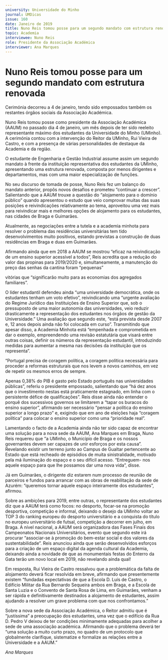 ```yaml
---
university: Universidade do Minho
journal: UMDicas 
issue: 160
date: Janeiro de 2019
title: Nuno Reis tomou posse para um segundo mandato com estrutura renovada
topic: Academia
interviewee: Nuno Reis
role: Presidente da Associação Académica
interviewer: Ana Marques
---
```



# Nuno Reis tomou posse para um segundo mandato com estrutura renovada


Cerimónia decorreu a 4 de janeiro, tendo sido empossados também os restantes órgãos sociais da Associação Académica.

Nuno Reis tomou posse como presidente da Associação Académica (AAUM) no passado dia 4 de janeiro, um mês depois de ter sido reeleito representante máximo dos estudantes da Universidade do Minho (UMinho). A cerimónia contou com a intervenção do Reitor da UMinho, Rui Vieira de Castro, e com a presença de várias personalidades de destaque da Academia e da região.

O estudante de Engenharia e Gestão Industrial assume assim um segundo mandato à frente da instituição representativa dos estudantes da UMinho, apresentando uma estrutura renovada, composta por menos dirigentes e departamentos, mas com uma maior especialização de funções.

No seu discurso de tomada de posse, Nuno Reis fez um balanço do mandato anterior, propôs novos desafios e prometeu “continuar a crescer”. Salientando que a AAUM trouxe a questão do “alojamento para o domínio público” quando apresentou o estudo que veio comprovar muitas das suas posições e reivindicações relativamente ao tema, aproveitou uma vez mais para reivindicar mais e melhores opções de alojamento para os estudantes, nas cidades de Braga e Guimarães.

Atualmente, as negociações entre a tutela e a academia minhota para resolver o problema das residências universitárias tem tido desenvolvimentos muito positivos, estando previstas a construção de duas residências em Braga e duas em Guimarães.

Afirmando ainda que em 2018 a AAUM se mostrou “eficaz na reivindicação de um ensino superior acessível a todos”, Reis acredita que a redução do valor das propinas para 2019/2020 e, simultaneamente, a manutenção do preço das senhas da cantina foram “pequenas”

vitórias que “significarão muito para as economias dos agregados familiares”.

O líder estudantil defendeu ainda “uma universidade democrática, onde os estudantes tenham um voto efetivo”, reivindicando uma “urgente avaliação do Regime Jurídico das Instituições de Ensino Superior que, sob o pressuposto de uma maior autonomia das universidades, veio reduzir drasticamente a representação dos estudantes nos órgãos de gestão da Universidade.” Uma avaliação que segundo este, “está prevista desde 2007 e, 12 anos depois ainda não foi colocada em curso”. Transmitindo que apesar disso, a Academia Minhota está “empenhada e comprometida em dar o exemplo, empreendendo uma revisão estatutária que visará entre outras coisas, definir os números da representação estudantil, introduzindo medidas para aumentar a mesma nas decisões da instituição que os representa”.

“Portugal precisa de coragem política, a coragem política necessária para proceder a reformas estruturais que nos levem a novos caminhos, em vez de repetir os mesmos erros de sempre.

Apenas 0,38% do PIB é gasto pelo Estado português nas universidades públicas”, referiu o presidente empossado, salientando que “há dez anos que o investimento nestas está praticamente estagnado, em linha com o persistente défice de qualificações”. Reis disse ainda não entender o porquê dos sucessivos governos se limitarem a “tapar os buracos do ensino superior”, afirmando ser necessário “pensar a política do ensino superior a longo prazo” e, exigindo que em ano de eleições haja “coragem política” para colocar o ensino superior como uma “prioridade real”.

Lamentando o facto de a Academia ainda não ter sido capaz de encontrar uma solução para a nova sede da AAUM, Ana Marques em Braga, Nuno Reis requereu que “a UMinho, o Município de Braga e os nossos governantes devem ser capazes de unir esforços por esta causa”. Revelando existir um terreno junto ao Campus de Gualtar pertencente ao Estado que está recheado de episódios de muita sinistralidade, motivado pela má iluminação do espaço e o seu difícil acesso. “Entreguem- nos aquele espaço para que lhe possamos dar uma nova vida”, disse.

Já em Guimarães, o dirigente diz estarem num processo de reunião de parceiros e fundos para arrancar com as obras de reabilitação da sede de Azurém: “queremos tornar aquele espaço inteiramente dos estudantes”, afirmou.

Sobre as ambições para 2019, entre outras, o representante dos estudantes diz que a AAUM terá como focos: no desporto, focar-se na promoção desportiva, competição e informal, deixando o desejo da UMinho voltar ao TOP 3 do ranking europeu do desporto universitário e a conquista do título no europeu universitário de futsal, competição a decorrer em julho, em Braga. A nível nacional, a AAUM será organizadora das Fases Finais dos Campeonatos Nacionais Universitários, evento que segundo este irá procurar “associar-se à promoção do bem-estar social e dos valores da sustentabilidade”. Reis anunciou ainda que serão desenvolvidos esforços para a criação de um espaço digital da agenda cultural da Academia, deixando ainda a novidade de que as monumentais festas do Enterro da Gata terão um novo local em 2019, não revelando ainda qual!

Em resposta, Rui Vieira de Castro ressalvou que a problemática da falta de alojamento deverá ficar resolvida em breve, afirmando que presentemente existem “fundadas expectativas de que a Escola D. Luís de Castro, o Edifício Militar da Rua Bernardo Sequeira ambos em Braga, e a Escola de Santa Luzia e o Convento de Santa Rosa de Lima, em Guimarães, venham a ser rápida e definitivamente destinados a alojamento de estudantes, assim ajudando a resolver um grave problema com que nos confrontamos.”

Sobre a nova sede da Associação Académica, o Reitor admitiu que é “justíssima” a preocupação dos estudantes, uma vez que o edifício da Rua D. Pedro V deixou de ter condições minimamente adequadas para acolher a sede de uma associação académica. Afirmando que o problema deverá ter “uma solução a muito curto prazo, no quadro de um protocolo que globalmente clarifique, sistematize e formalize as relações entre a Universidade e a AAUM.”

*Ana Marques*